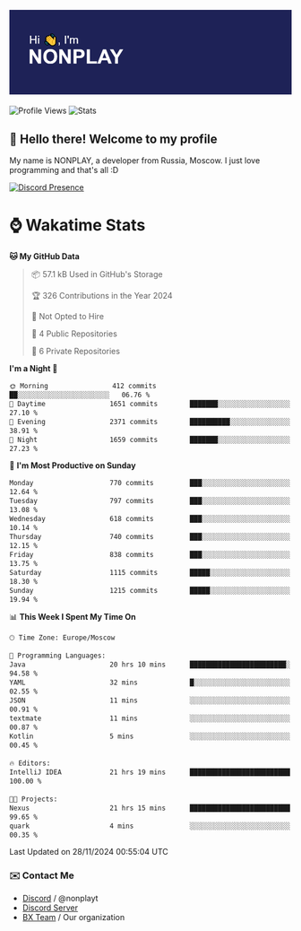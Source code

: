 ![Discord Presence](./header.png)
<br></br>
![Profile Views](https://komarev.com/ghpvc/?username=NONPLAYT&color=blue&style=for-the-badge)
![Stats](https://img.shields.io/badge/0%25-OPTIMIZED-orange?style=for-the-badge)


## :wave: Hello there! Welcome to my profile

My name is NONPLAY, a developer from Russia, Moscow. I just love programming and that's all :D

[![Discord Presence](https://lanyard.cnrad.dev/api/597087584090587177?showDisplayName=true)](https://discord.com/users/597087584090587177) 

# ⌚ Wakatime Stats

<!--START_SECTION:waka-->
**🐱 My GitHub Data** 

> 📦 57.1 kB Used in GitHub's Storage 
 > 
> 🏆 326 Contributions in the Year 2024
 > 
> 🚫 Not Opted to Hire
 > 
> 📜 4 Public Repositories 
 > 
> 🔑 6 Private Repositories 
 > 
**I'm a Night 🦉** 

```text
🌞 Morning                412 commits         ██░░░░░░░░░░░░░░░░░░░░░░░   06.76 % 
🌆 Daytime                1651 commits        ███████░░░░░░░░░░░░░░░░░░   27.10 % 
🌃 Evening                2371 commits        ██████████░░░░░░░░░░░░░░░   38.91 % 
🌙 Night                  1659 commits        ███████░░░░░░░░░░░░░░░░░░   27.23 % 
```
📅 **I'm Most Productive on Sunday** 

```text
Monday                   770 commits         ███░░░░░░░░░░░░░░░░░░░░░░   12.64 % 
Tuesday                  797 commits         ███░░░░░░░░░░░░░░░░░░░░░░   13.08 % 
Wednesday                618 commits         ███░░░░░░░░░░░░░░░░░░░░░░   10.14 % 
Thursday                 740 commits         ███░░░░░░░░░░░░░░░░░░░░░░   12.15 % 
Friday                   838 commits         ███░░░░░░░░░░░░░░░░░░░░░░   13.75 % 
Saturday                 1115 commits        █████░░░░░░░░░░░░░░░░░░░░   18.30 % 
Sunday                   1215 commits        █████░░░░░░░░░░░░░░░░░░░░   19.94 % 
```


📊 **This Week I Spent My Time On** 

```text
🕑︎ Time Zone: Europe/Moscow

💬 Programming Languages: 
Java                     20 hrs 10 mins      ████████████████████████░   94.58 % 
YAML                     32 mins             █░░░░░░░░░░░░░░░░░░░░░░░░   02.55 % 
JSON                     11 mins             ░░░░░░░░░░░░░░░░░░░░░░░░░   00.91 % 
textmate                 11 mins             ░░░░░░░░░░░░░░░░░░░░░░░░░   00.87 % 
Kotlin                   5 mins              ░░░░░░░░░░░░░░░░░░░░░░░░░   00.45 % 

🔥 Editors: 
IntelliJ IDEA            21 hrs 19 mins      █████████████████████████   100.00 % 

🐱‍💻 Projects: 
Nexus                    21 hrs 15 mins      █████████████████████████   99.65 % 
quark                    4 mins              ░░░░░░░░░░░░░░░░░░░░░░░░░   00.35 % 
```


 Last Updated on 28/11/2024 00:55:04 UTC
<!--END_SECTION:waka-->

### ✉️ Contact Me

- [Discord](https://discord.com/users/597087584090587177) / @nonplayt
- [Discord Server](https://discord.gg/p7cxhw7E2M)
- [BX Team](https://github.com/BX-Team) / Our organization
